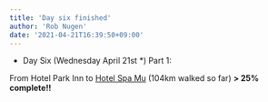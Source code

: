 ```yaml
---
title: 'Day six finished'
author: 'Rob Nugen'
date: '2021-04-21T16:39:50+09:00'
---
```


<!-- 25 March 2021: WALK SEGMENT SEPARATOR  ===========  TO HELP ME SEE AND EDIT SEGMENT DETAILS -->
<div class="walk-segment">

* Day <span class="day_source">Six</span>
(<span class="day_date">Wednesday April 21st</span> *)
Part 1:

From Hotel Park Inn
to [Hotel Spa Mu](https://spamu.jp/index.html)
(<span class="km_total">104</span>km walked so far)
**> 25% complete!!**

</div>
